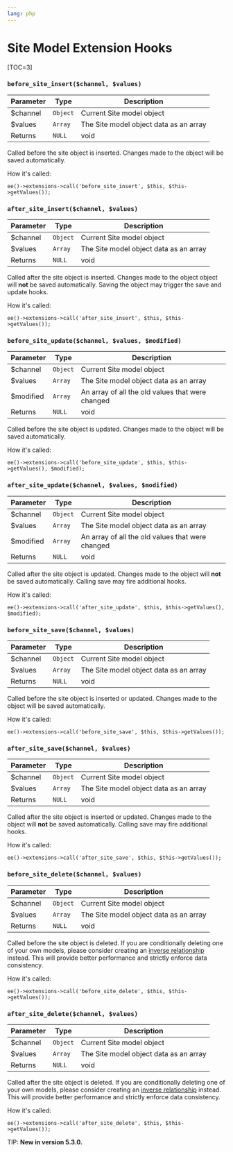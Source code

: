 ```yaml
---
lang: php
---
```


<!--
    This source file is part of the open source project
    ExpressionEngine User Guide (https://github.com/ExpressionEngine/ExpressionEngine-User-Guide)

    @link      https://expressionengine.com/
    @copyright Copyright (c) 2003-2020, Packet Tide, LLC (https://ellislab.com)
    @license   https://expressionengine.com/license Licensed under Apache License, Version 2.0
-->

# Site Model Extension Hooks

[TOC=3]

### `before_site_insert($channel, $values)`

| Parameter | Type     | Description                            |
| --------- | -------- | ---------------------------------------|
| \$channel | `Object` | Current Site model object              |
| \$values  | `Array`  | The Site model object data as an array |
| Returns   | `NULL`   | void                                   |

Called before the site object is inserted. Changes made to the object will be saved automatically.

How it's called:

    ee()->extensions->call('before_site_insert', $this, $this->getValues());

### `after_site_insert($channel, $values)`

| Parameter | Type     | Description                            |
| --------- | -------- | ---------------------------------------|
| \$channel | `Object` | Current Site model object              |
| \$values  | `Array`  | The Site model object data as an array |
| Returns   | `NULL`   | void                                   |

Called after the site object is inserted. Changes made to the object object will **not** be saved automatically. Saving the object may trigger the save and update hooks.

How it's called:

    ee()->extensions->call('after_site_insert', $this, $this->getValues());

### `before_site_update($channel, $values, $modified)`

| Parameter  | Type     | Description                                      |
| ---------- | -------- | -------------------------------------------------|
| \$channel  | `Object` | Current Site model object                        |
| \$values   | `Array`  | The Site model object data as an array           |
| \$modified | `Array`  | An array of all the old values that were changed |
| Returns    | `NULL`   | void                                             |

Called before the site object is updated. Changes made to the object will be saved automatically.

How it's called:

    ee()->extensions->call('before_site_update', $this, $this->getValues(), $modified);

### `after_site_update($channel, $values, $modified)`

| Parameter  | Type     | Description                                      |
| ---------- | -------- | -------------------------------------------------|
| \$channel  | `Object` | Current Site model object                        |
| \$values   | `Array`  | The Site model object data as an array           |
| \$modified | `Array`  | An array of all the old values that were changed |
| Returns    | `NULL`   | void                                             |

Called after the site object is updated. Changes made to the object will **not** be saved automatically. Calling save may fire additional hooks.

How it's called:

    ee()->extensions->call('after_site_update', $this, $this->getValues(), $modified);

### `before_site_save($channel, $values)`

| Parameter | Type     | Description                            |
| --------- | -------- | ---------------------------------------|
| \$channel | `Object` | Current Site model object              |
| \$values  | `Array`  | The Site model object data as an array |
| Returns   | `NULL`   | void                                   |

Called before the site object is inserted or updated. Changes made to the object will be saved automatically.

How it's called:

    ee()->extensions->call('before_site_save', $this, $this->getValues());

### `after_site_save($channel, $values)`

| Parameter | Type     | Description                            |
| --------- | -------- | ---------------------------------------|
| \$channel | `Object` | Current Site model object              |
| \$values  | `Array`  | The Site model object data as an array |
| Returns   | `NULL`   | void                                   |

Called after the site object is inserted or updated. Changes made to the object will **not** be saved automatically. Calling save may fire additional hooks.

How it's called:

    ee()->extensions->call('after_site_save', $this, $this->getValues());

### `before_site_delete($channel, $values)`

| Parameter | Type     | Description                            |
| --------- | -------- | ---------------------------------------|
| \$channel | `Object` | Current Site model object              |
| \$values  | `Array`  | The Site model object data as an array |
| Returns   | `NULL`   | void                                   |

Called before the site object is deleted. If you are conditionally deleting one of your own models, please consider creating an [inverse relationship](development/services/model/relating-models.md#inverse-relationships) instead. This will provide better performance and strictly enforce data consistency.

How it's called:

    ee()->extensions->call('before_site_delete', $this, $this->getValues());

### `after_site_delete($channel, $values)`

| Parameter | Type     | Description                            |
| --------- | -------- | ---------------------------------------|
| \$channel | `Object` | Current Site model object              |
| \$values  | `Array`  | The Site model object data as an array |
| Returns   | `NULL`   | void                                   |

Called after the site object is deleted. If you are conditionally deleting one of your own models, please consider creating an [inverse relationship](development/services/model/relating-models.md#inverse-relationships) instead. This will provide better performance and strictly enforce data consistency.

How it's called:

    ee()->extensions->call('after_site_delete', $this, $this->getValues());

TIP: **New in version 5.3.0.**
